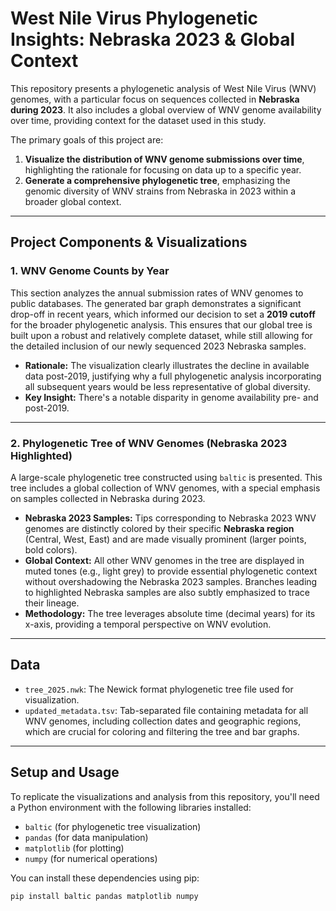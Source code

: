 # West Nile Virus Phylogenetic Insights: Nebraska 2023 & Global Context

This repository presents a phylogenetic analysis of West Nile Virus (WNV) genomes, with a particular focus on sequences collected in **Nebraska during 2023**. It also includes a global overview of WNV genome availability over time, providing context for the dataset used in this study.

The primary goals of this project are:
1.  **Visualize the distribution of WNV genome submissions over time**, highlighting the rationale for focusing on data up to a specific year.
2.  **Generate a comprehensive phylogenetic tree**, emphasizing the genomic diversity of WNV strains from Nebraska in 2023 within a broader global context.

---

## Project Components & Visualizations

### 1. WNV Genome Counts by Year

This section analyzes the annual submission rates of WNV genomes to public databases. The generated bar graph demonstrates a significant drop-off in recent years, which informed our decision to set a **2019 cutoff** for the broader phylogenetic analysis. This ensures that our global tree is built upon a robust and relatively complete dataset, while still allowing for the detailed inclusion of our newly sequenced 2023 Nebraska samples.

* **Rationale:** The visualization clearly illustrates the decline in available data post-2019, justifying why a full phylogenetic analysis incorporating all subsequent years would be less representative of global diversity.
* **Key Insight:** There's a notable disparity in genome availability pre- and post-2019.

---

### 2. Phylogenetic Tree of WNV Genomes (Nebraska 2023 Highlighted)

A large-scale phylogenetic tree constructed using `baltic` is presented. This tree includes a global collection of WNV genomes, with a special emphasis on samples collected in Nebraska during 2023.

* **Nebraska 2023 Samples:** Tips corresponding to Nebraska 2023 WNV genomes are distinctly colored by their specific **Nebraska region** (Central, West, East) and are made visually prominent (larger points, bold colors).
* **Global Context:** All other WNV genomes in the tree are displayed in muted tones (e.g., light grey) to provide essential phylogenetic context without overshadowing the Nebraska 2023 samples. Branches leading to highlighted Nebraska samples are also subtly emphasized to trace their lineage.
* **Methodology:** The tree leverages absolute time (decimal years) for its x-axis, providing a temporal perspective on WNV evolution.

---

## Data

* `tree_2025.nwk`: The Newick format phylogenetic tree file used for visualization.
* `updated_metadata.tsv`: Tab-separated file containing metadata for all WNV genomes, including collection dates and geographic regions, which are crucial for coloring and filtering the tree and bar graphs.

---

## Setup and Usage

To replicate the visualizations and analysis from this repository, you'll need a Python environment with the following libraries installed:

* `baltic` (for phylogenetic tree visualization)
* `pandas` (for data manipulation)
* `matplotlib` (for plotting)
* `numpy` (for numerical operations)

You can install these dependencies using pip:

```bash
pip install baltic pandas matplotlib numpy
```


